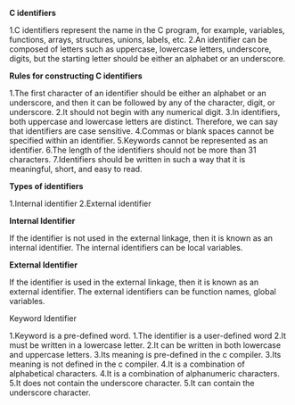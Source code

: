**C identifiers**

  1.C identifiers represent the name in the C program, for example, variables, functions, arrays, structures, unions, labels, etc. 
  2.An identifier can be composed of letters such as uppercase, lowercase letters, underscore, digits, but the starting letter should be either an alphabet or an underscore.
 
 
**Rules for constructing C identifiers**

  1.The first character of an identifier should be either an alphabet or an underscore, and then it can be followed by any of the character, digit, or underscore.
  2.It should not begin with any numerical digit.
  3.In identifiers, both uppercase and lowercase letters are distinct. Therefore, we can say that identifiers are case sensitive.
  4.Commas or blank spaces cannot be specified within an identifier.
  5.Keywords cannot be represented as an identifier.
  6.The length of the identifiers should not be more than 31 characters.
  7.Identifiers should be written in such a way that it is meaningful, short, and easy to read.
  
**Types of identifiers**

  1.Internal identifier
  2.External identifier
  
  
**Internal Identifier**

If the identifier is not used in the external linkage, then it is known as an internal identifier. The internal identifiers can be local variables.

**External Identifier**

If the identifier is used in the external linkage, then it is known as an external identifier. The external identifiers can be function names, global variables.


Keyword                                                                       	Identifier

1.Keyword is a pre-defined word.	                            1.The identifier is a user-defined word
2.It must be written in a lowercase letter.	                  2.It can be written in both lowercase and uppercase letters.
3.Its meaning is pre-defined in the c compiler.	              3.Its meaning is not defined in the c compiler.
4.It is a combination of alphabetical characters.	            4.It is a combination of alphanumeric characters.
5.It does not contain the underscore character.	              5.It can contain the underscore character.
